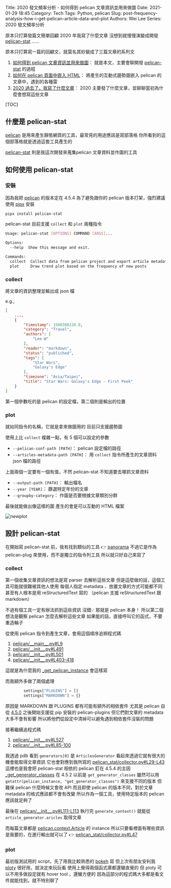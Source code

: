 Title: 2020 發文頻率分析 - 如何得到 pelican 文章資訊並用來做圖
Date: 2021-01-29 18:45
Category: Tech
Tags: Python, pelican
Slug: post-frequency-analysis-how-i-get-pelican-article-data-and-plot
Authors: Wei Lee
Series: 2020 發文頻率分析

原本只打算發篇文簡單回顧 2020 年我寫了什麼文章
沒想到就慢慢演變成開發 [pelican-stat](https://github.com/Lee-W/pelican-stat) ......

<!--more-->

原本只打算寫一篇的回顧文，就莫名其妙變成了三篇文章的系列文

1. [如何得到 pelican 文章資訊並用來做圖]({filename}/posts/tech/2021/3-post-frequency-analysis-how-i-get-pelican-article-data-and-plot.md)： 就是本文，主要會聊開發 [pelican-stat](https://github.com/Lee-W/pelican-stat) 的過程
2. [如何在 pelican 頁面中嵌入 HTML]({filename}/posts/tech/2021/4-post-frequency-analysis-how-to-embed-html-in-pelican.md)： 將產生的互動式趨勢圖嵌入 pelican 的文章中，遇到的各種雷
3. [2020 過去了，我寫了什麼文章]({filename}/posts/tech/2021/5-post-frequency-analysis.rst)： 2020 主要發了什麼文章，並聊聊當初為什麼會想寫這些文章

[TOC]

## 什麼是 pelican-stat
[pelican](https://github.com/getpelican/pelican) 是用來產生靜態網頁的工具，最常見的用途應該是寫部落格
你所看到的這個部落格就是透過這套工具產生的

[pelican-stat](https://github.com/Lee-W/pelican-stat) 則是我這次開發來蒐集pelican 文章資料並作圖的工具

## 如何使用 pelican-stat

### 安裝
因為我把 [pelican](https://github.com/getpelican/pelican/tree/4.5.4) 的版本定在 4.5.4
為了避免跟你的 pelican 版本打架，強烈建議使用 [pipx](https://github.com/pipxproject/pipx) 安裝

```sh
pipx install pelican-stat
```

pelican-stat 目前支援 `collect` 和 `plot` 兩種指令

```sh
Usage: pelican-stat [OPTIONS] COMMAND [ARGS]...

Options:
  --help  Show this message and exit.

Commands:
  collect  Collect data from pelican project and export article metadata
  plot     Draw trend plot based on the frequency of new posts
```

### collect
將文章的資訊整理並輸出成 json 檔

e.g.,

```json
[
    ...,
    {
        "timestamp": 1560308220.0,
        "category": "Travel",
        "authors": [
            "Lee-W"
        ],
        "reader": "markdown",
        "status": "published",
        "tags": [
            "Star Wars",
            "Galaxy's Edge"
        ],
        "timezone": "Asia/Taipei",
        "title": "Star Wars: Galaxy's Edge - First Peek"
    }
]
```

第一個參數吃的是 pelican 的設定檔，第二個則是輸出的位置

### plot
就如同指令的名稱，它就是拿來做圖用的
目前只支援趨勢圖

使用上比 `collect` 複雜一點，有 5 個可以設定的參數

* `--pelican-conf-path [PATH]`： pelican 設定檔的路徑
* `--articles-metadata-path [PATH]`： 用 `collect` 指令所產生的文章資料 json 檔的路徑

上面兩個一定要有一個有值，不然 pelican-stat 不知道要去哪抓文章資料

* `--output-path [PATH]`： 輸出檔名
* `--year [YEAR]`： 篩選特定年份的文章
* `--groupby-category`： 作圖是否要根據文章類別分群

最後就能做出像這樣的圖
產生的會是可以互動的 HTML 檔案

![newplot](/images/posts-image/2021-2020-post-frequency/newplot.png)

## 設計 pelican-stat
在開始寫 pelican-stat 前，我有找到類似的工具 👉 [panorama](https://github.com/romainx/panorama)
不過它是作為 pelican-plug 來使用，而不是獨立的指令列工具
所以就只好自己來寫了

### collect
第一個收集文章資訊的想法是寫 parser 去解析這些文章
但是這麼做的話，這個工具可能就很難被其他人使用
每個人指定 metadata 、放置文章的方式可能都不同
甚至有人根本是用 reStructuredText 寫的
（pelican 支援 reStructuredText 跟 markdown）

不過有個工具一定有辦法抓到這些資訊
沒錯💡
那就是 pelican 本身！
所以第二個想法是觀察 pelican 怎麼去解析這些文章
如果能的話，直接呼叫它的函式，不要重造輪子

從使用 pelican 指令到產生文章，會用這個順序追朔程式碼

1. [pelican/\_\_main\_\_.py#L9](https://github.com/getpelican/pelican/blob/4.5.4/pelican/__main__.py#L9)
2. [pelican/\_\_init\_\_.py#L491](https://github.com/getpelican/pelican/blob/4.5.4/pelican/__init__.py#L491)
3. [pelican/\_\_init\_\_.py#L501](https://github.com/getpelican/pelican/blob/4.5.4/pelican/__init__.py#L501)
4. [pelican/\_\_init\_\_.py#L403-418](https://github.com/getpelican/pelican/blob/master/pelican/__init__.py#L403-418)

這就是為什麼我的 [\_get\_pelican\_instance](https://github.com/Lee-W/pelican-stat/blob/0.3.0/pelican_stat/collector.py#L15) 會這樣寫

而我額外多做了兩個處理

```python
        settings["PLUGINS"] = []
        settings["MARKDOWN"] = {}
```

原因是 MARKDOWN 跟 PLUGINS 都有可能有額外的相依套件
尤其是 pelican 自從 [4.5.0](https://docs.getpelican.com/en/4.5.0/plugins.html#how-to-use-plugins) 之後開始支援從 pip 安裝的 pelican-plugins
但它們對文章的 metadata 大多不會有影響
所以將他們從設定中清掉可以避免遇到相依套件沒裝的問題

接著繼續追程式碼

1. [pelican/\_\_init\_\_.py#L527](https://github.com/getpelican/pelican/blob/4.5.4/pelican/__init__.py#L527)
2. [pelican/\_\_init\_\_.py#L85-100](https://github.com/getpelican/pelican/blob/4.5.4/pelican/__init__.py#L85-L100)

我透過 pdb 看到 `generators[0]` 是 `ArticlesGenerator`
看起來透過它就有很大的機會能取得文章資訊
它也會對應到我所寫的 [pelican_stat/collector.py#L29-L43](https://github.com/Lee-W/pelican-stat/blob/0.3.0/pelican_stat/collector.py#L29-L43)
這裡也是我會把 pelican-stat 相依的 pelican 釘在 4.5.4 的主因
[\_get\_generator\_classes](https://github.com/getpelican/pelican/blob/4.5.4/pelican/__init__.py#L169) 在 4.5.2 以前是 `get_generator_classes`
雖然可以用 `getattr(pelican_instance, "get_generator_classes")` 來支援不同的版本
但難保 pelican 什麼時候又會改 API
而且即使 pelican 的版本不同，對於文章 metadata 的格式應該都不會有改變
所以作為一個工具，使用特定版本的 pelican 應該就足夠了

最後在 [pelican/\_\_init\_\_.py#L111-L113](https://github.com/getpelican/pelican/blob/4.5.4/pelican/__init__.py#L111-L113) 執行完 `generate_context()` 就能從 `article_generator.aricles` 取得文章

而每篇文章都是 [pelican.context.Article](https://github.com/getpelican/pelican/blob/4.5.4/pelican/contents.py#L514) 的 instance
所以只要看裡面有哪些資訊是我要的，在進行輸出就可以了 👉 [pelican_stat/collector.py#L47](https://github.com/Lee-W/pelican-stat/blob/0.3.0/pelican_stat/collector.py#L47)

### plot
最初版測試用的 script，先了用我比較熟悉的 [bokeh](https://docs.bokeh.org/en/latest/index.html) 寫
但上次有朋友安利我 [ploty](https://plotly.com/python/) 很好用，就決定來玩玩看
使用上覺得兩個函式庫都還蠻直覺的
但 ploty 可以不用多做設定就有 hover tool ，還蠻方便的
因為這部分的程式碼大多都是看文件就能找到，就不特別聊了
